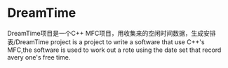 # DreamTime
DreamTime项目是一个C++ MFC项目，用收集来的空闲时间数据，生成安排表/DreamTime project is a project to write a software that use 
C++'s MFC,the software is used to work out a rote using the date set that record avery one's free time.
